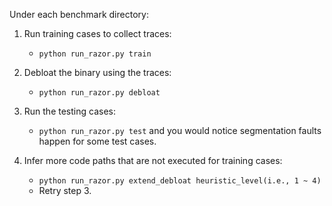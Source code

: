 Under each benchmark directory:
1. Run training cases to collect traces:
	- `python run_razor.py train`

2. Debloat the binary using the traces:
	- `python run_razor.py debloat`

3. Run the testing cases:
	- `python run_razor.py test` and you would notice segmentation faults happen for some test cases.

4. Infer more code paths that are not executed for training cases:
	- `python run_razor.py extend_debloat heuristic_level(i.e., 1 ~ 4)`
	- Retry step 3.
